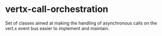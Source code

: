 vertx-call-orchestration
========================

Set of classes aimed at making the handling of asynchronous calls on the vert.x event bus easier to implement and maintain.
